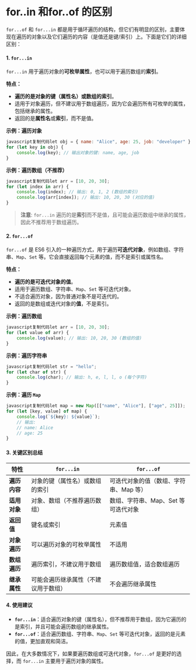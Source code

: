 # for..in 和for..of 的区别

`for...of` 和 `for...in` 都是用于循环遍历的结构，但它们有明显的区别，主要体现在遍历的对象以及它们遍历的内容（是值还是键/索引）上。下面是它们的详细区别：

#### 1. `for...in`

`for...in` 用于遍历对象的**可枚举属性**，也可以用于遍历数组的**索引**。

**特点：**

* **遍历的是对象的键（属性名）或数组的索引**。
* 适用于对象遍历，但不建议用于数组遍历，因为它会遍历所有可枚举的属性，包括继承的属性。
* 返回的是**属性名**或**索引**，而不是值。

**示例：遍历对象**

```javascript
javascript复制代码let obj = { name: "Alice", age: 25, job: "developer" };
for (let key in obj) {
    console.log(key); // 输出对象的键: name, age, job
}
```

**示例：遍历数组（不推荐）**

```javascript
javascript复制代码let arr = [10, 20, 30];
for (let index in arr) {
    console.log(index); // 输出: 0, 1, 2 (数组的索引)
    console.log(arr[index]); // 输出: 10, 20, 30 (对应的值)
}
```

> **注意**: `for...in` 遍历的是**索引**而不是值，且可能会遍历数组中继承的属性，因此不推荐用于数组遍历。

#### 2. `for...of`

`for...of` 是 ES6 引入的一种遍历方式，用于遍历**可迭代对象**，例如数组、字符串、`Map`、`Set` 等。它会直接返回每个元素的值，而不是索引或属性名。

**特点：**

* **遍历的是可迭代对象的值**。
* 适用于遍历数组、字符串、`Map`、`Set` 等可迭代对象。
* 不适合遍历对象，因为普通对象不是可迭代的。
* 返回的是数组或迭代对象的**值**，不是索引。

**示例：遍历数组**

```javascript
javascript复制代码let arr = [10, 20, 30];
for (let value of arr) {
    console.log(value); // 输出: 10, 20, 30 (数组的值)
}
```

**示例：遍历字符串**

```javascript
javascript复制代码let str = "hello";
for (let char of str) {
    console.log(char); // 输出: h, e, l, l, o (每个字符)
}
```

**示例：遍历 `Map`**

```javascript
javascript复制代码let map = new Map([["name", "Alice"], ["age", 25]]);
for (let [key, value] of map) {
    console.log(`${key}: ${value}`);
    // 输出:
    // name: Alice
    // age: 25
}
```

#### 3. 关键区别总结

| 特性       | `for...in`         | `for...of`            |
| -------- | ------------------ | --------------------- |
| **遍历内容** | 对象的键（属性名）或数组的索引    | 可迭代对象的值（数组、字符串、Map 等） |
| **适用对象** | 对象、数组（不推荐遍历数组）     | 数组、字符串、Map、Set 等可迭代对象 |
| **返回值**  | 键名或索引              | 元素值                   |
| **对象遍历** | 可以遍历对象的可枚举属性       | 不适用                   |
| **数组遍历** | 遍历索引，不建议用于数组       | 遍历数组值，适合数组遍历          |
| **继承属性** | 可能会遍历继承属性（不建议用于数组） | 不会遍历继承属性              |

#### 4. 使用建议

* **`for...in`**：适合遍历对象的键（属性名），但不推荐用于数组，因为它遍历的是索引，并且可能会遍历数组的继承属性。
* **`for...of`**：适合遍历数组、字符串、`Map`、`Set` 等可迭代对象，返回的是元素的值，更加直观和简洁。

因此，在大多数情况下，如果要遍历数组或可迭代对象，`for...of` 是更好的选择，而 `for...in` 主要用于遍历对象的属性。

